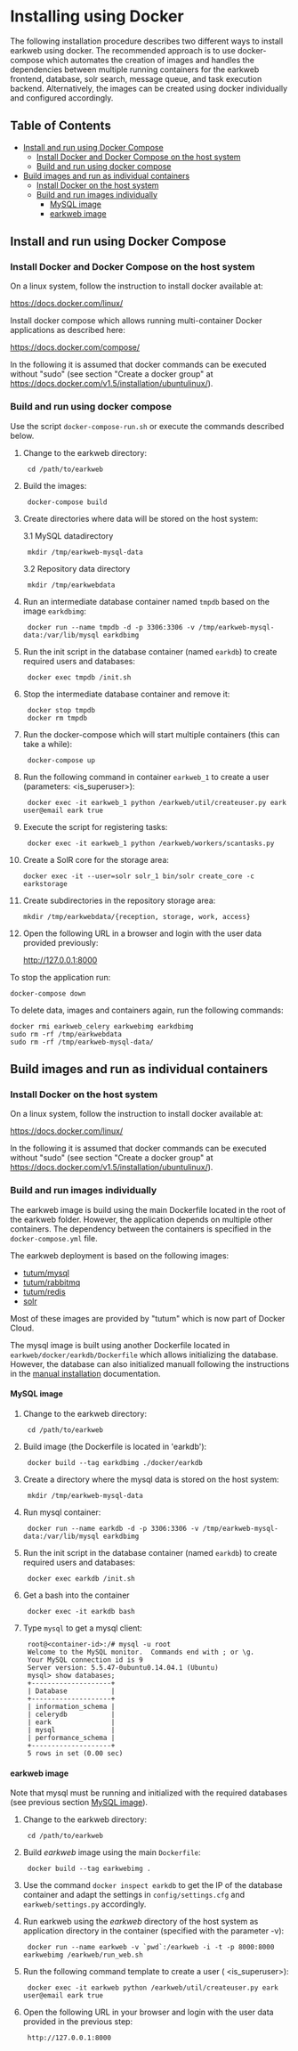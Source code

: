 # Installing using Docker

The following installation procedure describes two different ways to install earkweb using docker. The recommended
approach is to use docker-compose which automates the creation of images and handles the dependencies between multiple
running containers for the earkweb frontend, database, solr search, message queue, and task execution backend.
Alternatively, the images can be created using docker individually and configured accordingly.

## Table of Contents 

  - [Install and run using Docker Compose](#install-and-run-using-docker-compose)
    - [Install Docker and Docker Compose on the host system](#install-docker-and-docker-compose-on-the-host-system)
    - [Build and run using docker compose](#build-and-run-using-docker-compose)
  - [Build images and run as individual containers](#build-images-and-run-as-individual-containers)
    - [Install Docker on the host system](#install-docker-on-the-host-system)
    - [Build and run images individually](#build-and-run-images-individually)
      - [MySQL image](#mysql-image)
      - [earkweb image](#earkweb-image)
      
## Install and run using Docker Compose

### Install Docker and Docker Compose on the host system

On a linux system, follow the instruction to install docker available at:

  https://docs.docker.com/linux/
    
Install docker compose which allows running multi-container Docker applications as described here:

  https://docs.docker.com/compose/
    
In the following it is assumed that docker commands can be executed without "sudo" (see section "Create a docker group"
at https://docs.docker.com/v1.5/installation/ubuntulinux/).

### Build and run using docker compose

Use the script `docker-compose-run.sh` or execute the commands described below.

1. Change to the earkweb directory:

        cd /path/to/earkweb
    
2. Build the images:

        docker-compose build
        
3. Create directories where data will be stored on the host system:

    3.1 MySQL datadirectory

        mkdir /tmp/earkweb-mysql-data

    3.2 Repository data directory

        mkdir /tmp/earkwebdata
    
4. Run an intermediate database container named `tmpdb` based on the image `earkdbimg`:

        docker run --name tmpdb -d -p 3306:3306 -v /tmp/earkweb-mysql-data:/var/lib/mysql earkdbimg
    
5. Run the init script in the database container (named `earkdb`) to create required users and databases:

        docker exec tmpdb /init.sh
    
6. Stop the intermediate database container and remove it:

        docker stop tmpdb
        docker rm tmpdb
    
7. Run the docker-compose which will start multiple containers (this can take a while):

        docker-compose up
    
8. Run the following command in container `earkweb_1` to create a user (parameters: <username> <email> <password> <is_superuser>):

        docker exec -it earkweb_1 python /earkweb/util/createuser.py eark user@email eark true

9. Execute the script for registering tasks:

        docker exec -it earkweb_1 python /earkweb/workers/scantasks.py

10. Create a SolR core for the storage area:

        docker exec -it --user=solr solr_1 bin/solr create_core -c earkstorage

11. Create subdirectories in the repository storage area:

        mkdir /tmp/earkwebdata/{reception, storage, work, access}
    
11. Open the following URL in a browser and login with the user data provided previously:

    http://127.0.0.1:8000
    
To stop the application run:

    docker-compose down

To delete data, images and containers again, run the following commands:

    docker rmi earkweb_celery earkwebimg earkdbimg
    sudo rm -rf /tmp/earkwebdata
    sudo rm -rf /tmp/earkweb-mysql-data/

## Build images and run as individual containers

### Install Docker on the host system

On a linux system, follow the instruction to install docker available at:

  https://docs.docker.com/linux/
    
In the following it is assumed that docker commands can be executed without "sudo" (see section "Create a docker group" at https://docs.docker.com/v1.5/installation/ubuntulinux/). 

### Build and run images individually

The earkweb image is build using the main Dockerfile located in the root of the earkweb folder. However, the application depends on multiple other containers. The dependency
between the containers is specified in the `docker-compose.yml` file.

The earkweb deployment is based on the following images:

* [tutum/mysql](https://hub.docker.com/r/tutum/rabbitmq/)
* [tutum/rabbitmq](https://hub.docker.com/r/tutum/rabbitmq/)
* [tutum/redis](https://hub.docker.com/r/tutum/redis/)
* [solr](https://hub.docker.com/_/solr/)

Most of these images are provided by "tutum" which is now part of Docker Cloud.

The mysql image is built using another Dockerfile located in `earkweb/docker/earkdb/Dockerfile` which allows initializing the database. However, the database can also initialized
manuall following the instructions in the [manual installation](./docs/install_manual.md) documentation. 

#### MySQL image

1. Change to the earkweb directory:

        cd /path/to/earkweb

2. Build image (the Dockerfile is located in 'earkdb'):

        docker build --tag earkdbimg ./docker/earkdb
        
3. Create a directory where the mysql data is stored on the host system:

        mkdir /tmp/earkweb-mysql-data
    
4. Run mysql container:
    
        docker run --name earkdb -d -p 3306:3306 -v /tmp/earkweb-mysql-data:/var/lib/mysql earkdbimg
        
5. Run the init script in the database container (named `earkdb`) to create required users and databases:

        docker exec earkdb /init.sh
    
5. Get a bash into the container
    
        docker exec -it earkdb bash
    
6. Type `mysql` to get a mysql client:

        root@<container-id>:/# mysql -u root
        Welcome to the MySQL monitor.  Commands end with ; or \g.
        Your MySQL connection id is 9
        Server version: 5.5.47-0ubuntu0.14.04.1 (Ubuntu)
        mysql> show databases;
        +--------------------+
        | Database           |
        +--------------------+
        | information_schema |
        | celerydb           |
        | eark               |
        | mysql              |
        | performance_schema |
        +--------------------+
        5 rows in set (0.00 sec)

        
#### earkweb image

Note that mysql must be running and initialized with the required databases (see previous section [MySQL image](#mysql-image)).

1. Change to the earkweb directory:

        cd /path/to/earkweb

2. Build *earkweb* image using the main `Dockerfile`:

        docker build --tag earkwebimg .
        
3. Use the command `docker inspect earkdb` to get the IP of the database container and adapt the settings in `config/settings.cfg` and `earkweb/settings.py` accordingly.

4. Run earkweb using the *earkweb* directory of the host system as application directory in the container (specified with the parameter -v):

        docker run --name earkweb -v `pwd`:/earkweb -i -t -p 8000:8000 earkwebimg /earkweb/run_web.sh
        
5. Run the following command template to create a user (<username> <email> <password> <is_superuser>):

        docker exec -it earkweb python /earkweb/util/createuser.py eark user@email eark true
        
6. Open the following URL in your browser and login with the user data provided in the previous step:

        http://127.0.0.1:8000
        
